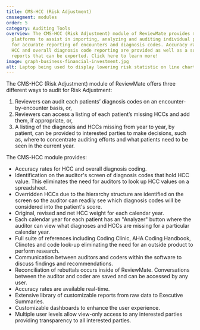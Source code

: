 ```yaml
---
title: CMS-HCC (Risk Adjustment)
cmssegment: modules
order: 5
category: Auditing Tools
overview: The CMS-HCC (Risk Adjustment) module of ReviewMate provides multiple
  platforms to assist in importing, analyzing and auditing individual patients
  for accurate reporting of encounters and diagnosis codes. Accuracy rates for
  HCC and overall diagnosis code reporting are provided as well as a suite of
  reports that can be exported. Click here to learn more!
image: graph-business-financial-investment.jpg
alt: Laptop being used to display lowering risk statistic on line chart.
---
```

The CMS-HCC (Risk Adjustment) module of ReviewMate offers three different ways to audit for Risk Adjustment:

1. Reviewers can audit each patients’ diagnosis codes on an encounter-by-encounter basis, or,
2. Reviewers can access a listing of each patient’s missing HCCs and add them, if appropriate, or,
3. A listing of the diagnosis and HCCs missing from year to year, by patient, can be provided to interested parties to make decisions, such as, where to concentrate auditing efforts and what patients need to be seen in the current year.

The CMS-HCC module provides:

* Accuracy rates for HCC and overall diagnosis coding.
* Identification on the auditor's screen of diagnosis codes that hold HCC value. This eliminates the need for auditors to look up HCC values on a spreadsheet.
* Overridden HCCs due to the hierarchy structure are identified on the screen so the auditor can readily see which diagnosis codes will be considered into the patient's score.
* Original, revised and net HCC weight for each calendar year.
* Each calendar year for each patient has an "Analyzer" button where the auditor can view what diagnoses and HCCs are missing for a particular calendar year.
* Full suite of references including Coding Clinic, AHA Coding Handbook, Clinotes and code look-up eliminating the need for an outside product to perform research.
* Communication between auditors and coders within the software to discuss findings and recommendations.
* Reconciliation of rebuttals occurs inside of ReviewMate. Conversations between the auditor and coder are saved and can be accessed by any user.
* Accuracy rates are available real-time.
* Extensive library of customizable reports from raw data to Executive Summaries.
* Customizable dashboards to enhance the user experience.
* Multiple user levels allow view-only access to any interested parties providing transparency to all interested parties.